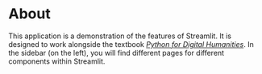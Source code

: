 # About
This application is a demonstration of the features of Streamlit. It is designed to work alongside the textbook [*Python for Digital Humanities*](python-textbook.pythonhumanities.com). In the sidebar (on the left), you will find different pages for different components within Streamlit.
